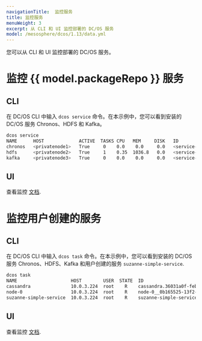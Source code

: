 ```yaml
---
navigationTitle:  监控服务
title: 监控服务
menuWeight: 3
excerpt: 从 CLI 和 UI 监控部署的 DC/OS 服务
model: /mesosphere/dcos/1.13/data.yml
---
```



您可以从 CLI 和 UI 监控部署的 DC/OS 服务。

# 监控 {{ model.packageRepo }} 服务

## CLI

在 DC/OS CLI 中输入 `dcos service` 命令。在本示例中，您可以看到安装的 DC/OS 服务 Chronos、HDFS 和 Kafka。

```bash
dcos service
NAME      HOST             ACTIVE  TASKS CPU   MEM     DISK   ID
chronos   <privatenode1>   True     0    0.0    0.0     0.0   <service-id1>
hdfs      <privatenode2>   True     1    0.35  1036.8   0.0   <service-id2>
kafka     <privatenode3>   True     0    0.0    0.0     0.0   <service-id3>
```

## UI

查看监控 [文档](/mesosphere/dcos/cn/1.13/monitoring/).

# 监控用户创建的服务

## CLI

在 DC/OS CLI 中输入 `dcos task` 命令。在本示例中，您可以看到安装的 DC/OS 服务 Chronos、HDFS、Kafka 和用户创建的服务 `suzanne-simple-service`.

```bash
dcos task
NAME                    HOST        USER  STATE  ID                                                           
cassandra               10.0.3.224  root    R    cassandra.36031a0f-feb4-11e6-b09b-3638c949fe6b               
node-0                  10.0.3.224  root    R    node-0__0b165525-13f2-485b-a5f8-e00a9fabffd9                 
suzanne-simple-service  10.0.3.224  root    R    suzanne-simple-service.47359150-feb4-11e6-b09b-3638c949fe6b
```

## UI

查看监控 [文档](/mesosphere/dcos/cn/1.13/monitoring/).

